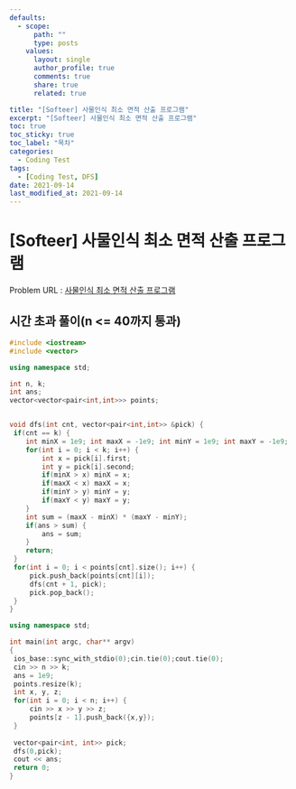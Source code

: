 ```yaml
---
defaults:
  - scope:
      path: ""
      type: posts
    values:
      layout: single
      author_profile: true
      comments: true
      share: true
      related: true

title: "[Softeer] 사물인식 최소 면적 산출 프로그램"
excerpt: "[Softeer] 사물인식 최소 면적 산출 프로그램"
toc: true
toc_sticky: true
toc_label: "목차"
categories:
  - Coding Test
tags:
  - [Coding Test, DFS]
date: 2021-09-14
last_modified_at: 2021-09-14
---
```

# [Softeer] 사물인식 최소 면적 산출 프로그램

Problem URL : [사물인식 최소 면적 산출 프로그램](https://softeer.ai/practice/info.do?eventIdx=1&psProblemId=531&sw_prbl_sbms_sn=16419)

## 시간 초과 풀이(n <= 40까지 통과)

```cpp
#include <iostream>
#include <vector>

using namespace std;

int n, k;
int ans;
vector<vector<pair<int,int>>> points;


void dfs(int cnt, vector<pair<int,int>> &pick) {
 if(cnt == k) {
    int minX = 1e9; int maxX = -1e9; int minY = 1e9; int maxY = -1e9;
    for(int i = 0; i < k; i++) {
        int x = pick[i].first;
        int y = pick[i].second;
        if(minX > x) minX = x;
        if(maxX < x) maxX = x;
        if(minY > y) minY = y;
        if(maxY < y) maxY = y;
    }
    int sum = (maxX - minX) * (maxY - minY);
    if(ans > sum) {
        ans = sum;
    }
    return;
 }
 for(int i = 0; i < points[cnt].size(); i++) {
     pick.push_back(points[cnt][i]);
     dfs(cnt + 1, pick);
     pick.pop_back();
 }
}

using namespace std;

int main(int argc, char** argv)
{
 ios_base::sync_with_stdio(0);cin.tie(0);cout.tie(0);
 cin >> n >> k;
 ans = 1e9;
 points.resize(k);
 int x, y, z;
 for(int i = 0; i < n; i++) {
     cin >> x >> y >> z;
     points[z - 1].push_back({x,y});
 }
 
 vector<pair<int, int>> pick;
 dfs(0,pick);
 cout << ans;
 return 0;
}
```